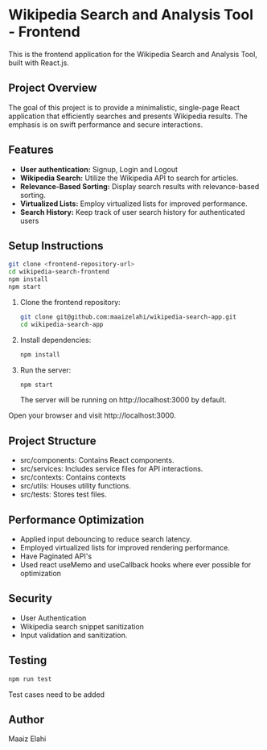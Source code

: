 # Wikipedia Search and Analysis Tool - Frontend

This is the frontend application for the Wikipedia Search and Analysis Tool, built with React.js.

## Project Overview

The goal of this project is to provide a minimalistic, single-page React application that efficiently searches and presents Wikipedia results. The emphasis is on swift performance and secure interactions.

## Features

- **User authentication:** Signup, Login and Logout
- **Wikipedia Search:** Utilize the Wikipedia API to search for articles.
- **Relevance-Based Sorting:** Display search results with relevance-based sorting.
- **Virtualized Lists:** Employ virtualized lists for improved performance.
- **Search History:** Keep track of user search history for authenticated users

## Setup Instructions

```bash
git clone <frontend-repository-url>
cd wikipedia-search-frontend
npm install
npm start
```

1. Clone the frontend repository:

   ```bash
   git clone git@github.com:maaizelahi/wikipedia-search-app.git
   cd wikipedia-search-app
   ```

2. Install dependencies:

   ```bash
   npm install
   ```

3. Run the server:

   ```bash
   npm start
   ```

   The server will be running on http://localhost:3000 by default.

Open your browser and visit http://localhost:3000.

## Project Structure

- src/components: Contains React components.
- src/services: Includes service files for API interactions.
- src/contexts: Contains contexts
- src/utils: Houses utility functions.
- src/tests: Stores test files.

## Performance Optimization

- Applied input debouncing to reduce search latency.
- Employed virtualized lists for improved rendering performance.
- Have Paginated API's
- Used react useMemo and useCallback hooks where ever possible for optimization

## Security

- User Authentication
- Wikipedia search snippet sanitization
- Input validation and sanitization.

## Testing

```bash
npm run test

```

Test cases need to be added

## Author

Maaiz Elahi
